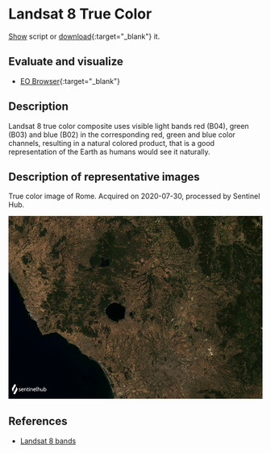 # Landsat 8 True Color
<a href="#" id='togglescript'>Show</a> script or [download](script.js){:target="_blank"} it.
<div id='script_view' style="display:none">
{% highlight javascript %}
{% include_relative script.js %}
{% endhighlight %}
</div>

## Evaluate and visualize

- [EO Browser](https://sentinelshare.page.link/8ako){:target="_blank"}   

## Description

Landsat 8 true color composite uses visible light bands red (B04), green (B03) and blue (B02) in the corresponding red, green and blue color channels, resulting in a natural colored product, that is a good representation of the Earth as humans would see it naturally. 

## Description of representative images

True color image of Rome. Acquired on 2020-07-30, processed by Sentinel Hub. 

![L8 NDVI](fig/fig1.png)

## References

-  [Landsat 8 bands](https://landsat.gsfc.nasa.gov/landsat-8/landsat-8-bands)
 
